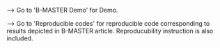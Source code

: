 --> Go to 'B-MASTER Demo' for Demo.


--> Go to 'Reproducible codes' for reproducible code corresponding to results depicted in B-MASTER article. Reproducubility instruction is also included.
